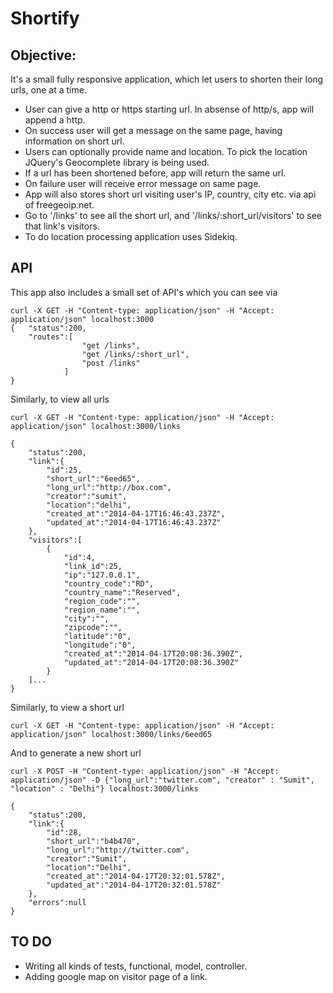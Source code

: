 Shortify
=======================

Objective: 
----------

It's a small fully responsive application, which let users to shorten their long urls, one at a time.
- User can give a http or https starting url. In absense of http/s, app will append a http.
- On success user will get a message on the same page, having information on short url.
- Users can optionally provide name and location. To pick the location JQuery's Geocomplete library is being used.
- If a url has been shortened before, app will return the same url.
- On failure user will receive error message on same page.
- App will also stores short url visiting user's IP, country, city etc. via api of freegeoip.net.
- Go to '/links' to see all the short url, and '/links/:short_url/visitors' to see that link's visitors.
- To do location processing application uses Sidekiq.

API
------------------

This app also includes a small set of API's which you can see via 

```
curl -X GET -H "Content-type: application/json" -H "Accept: application/json" localhost:3000
{	"status":200,
	"routes":[
				"get /links",
				"get /links/:short_url",
				"post /links"
			]
}
```

Similarly, to view all urls

```
curl -X GET -H "Content-type: application/json" -H "Accept: application/json" localhost:3000/links

{
	"status":200,
	"link":{
		"id":25,
		"short_url":"6eed65",
		"long_url":"http://box.com",
		"creator":"sumit",
		"location":"delhi",
		"created_at":"2014-04-17T16:46:43.237Z",
		"updated_at":"2014-04-17T16:46:43.237Z"
	},
	"visitors":[
		{
			"id":4,
			"link_id":25,
			"ip":"127.0.0.1",
			"country_code":"RD",
			"country_name":"Reserved",
			"region_code":"",
			"region_name":"",
			"city":"",
			"zipcode":"",
			"latitude":"0",
			"longitude":"0",
			"created_at":"2014-04-17T20:08:36.390Z",
			"updated_at":"2014-04-17T20:08:36.390Z"
		}
	]...
}
```

Similarly, to view a short url 

```
curl -X GET -H "Content-type: application/json" -H "Accept: application/json" localhost:3000/links/6eed65

```

And to generate a new short url

```
curl -X POST -H "Content-type: application/json" -H "Accept: application/json" -D {"long_url":"twitter.com", "creator" : "Sumit", "location" : "Delhi"} localhost:3000/links

{
	"status":200,
	"link":{
		"id":28,
		"short_url":"b4b470",
		"long_url":"http://twitter.com",
		"creator":"Sumit",
		"location":"Delhi",
		"created_at":"2014-04-17T20:32:01.578Z",
		"updated_at":"2014-04-17T20:32:01.578Z"
	},
	"errors":null
}
```


TO DO
----------
- Writing all kinds of tests, functional, model, controller.
- Adding google map on visitor page of a link.

